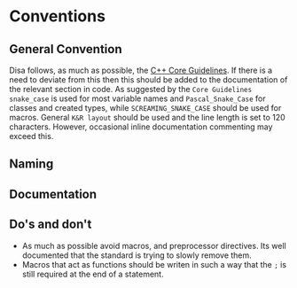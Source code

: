 # Conventions

## General Convention

Disa follows, as much as possible,
the [C++ Core Guidelines](https://isocpp.github.io/CppCoreGuidelines/CppCoreGuidelines).
If there is a need to deviate from this then this should be added to the documentation of the relevant section in
code. As suggested by the `Core Guidelines` `snake_case` is used for most variable names and `Pascal_Snake_Case` for
classes and created types, while `SCREAMING_SNAKE_CASE` should be used for macros. General `K&R layout` should be
used and the line length is set to 120 characters. However, occasional inline documentation commenting may exceed
this.

## Naming

## Documentation

## Do's and don't

- As much as possible avoid macros, and preprocessor directives. Its well documented that the standard is trying to
  slowly remove them.
- Macros that act as functions should be writen in such a way that the `;` is still required at the end of a statement.